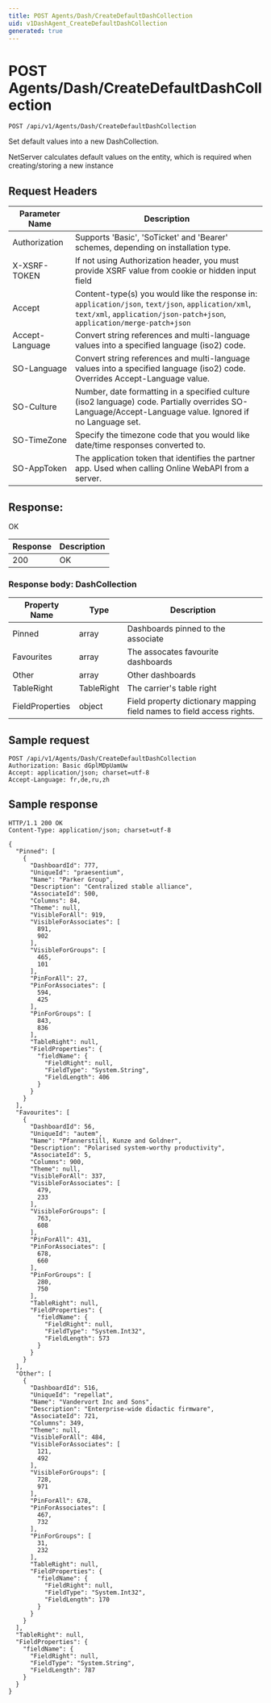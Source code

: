 ```yaml
---
title: POST Agents/Dash/CreateDefaultDashCollection
uid: v1DashAgent_CreateDefaultDashCollection
generated: true
---
```


# POST Agents/Dash/CreateDefaultDashCollection

```http
POST /api/v1/Agents/Dash/CreateDefaultDashCollection
```

Set default values into a new DashCollection.


NetServer calculates default values on the entity, which is required when creating/storing a new instance







## Request Headers

| Parameter Name | Description |
|----------------|-------------|
| Authorization  | Supports 'Basic', 'SoTicket' and 'Bearer' schemes, depending on installation type. |
| X-XSRF-TOKEN   | If not using Authorization header, you must provide XSRF value from cookie or hidden input field |
| Accept         | Content-type(s) you would like the response in: `application/json`, `text/json`, `application/xml`, `text/xml`, `application/json-patch+json`, `application/merge-patch+json` |
| Accept-Language | Convert string references and multi-language values into a specified language (iso2) code. |
| SO-Language | Convert string references and multi-language values into a specified language (iso2) code. Overrides Accept-Language value. |
| SO-Culture | Number, date formatting in a specified culture (iso2 language) code. Partially overrides SO-Language/Accept-Language value. Ignored if no Language set. |
| SO-TimeZone | Specify the timezone code that you would like date/time responses converted to. |
| SO-AppToken | The application token that identifies the partner app. Used when calling Online WebAPI from a server. |


## Response:

OK

| Response | Description |
|----------------|-------------|
| 200 | OK |

### Response body: DashCollection

| Property Name | Type |  Description |
|----------------|------|--------------|
| Pinned | array | Dashboards pinned to the associate |
| Favourites | array | The assocates favourite dashboards |
| Other | array | Other dashboards |
| TableRight | TableRight | The carrier's table right |
| FieldProperties | object | Field property dictionary mapping field names to field access rights. |

## Sample request

```http!
POST /api/v1/Agents/Dash/CreateDefaultDashCollection
Authorization: Basic dGplMDpUamUw
Accept: application/json; charset=utf-8
Accept-Language: fr,de,ru,zh
```

## Sample response

```http_
HTTP/1.1 200 OK
Content-Type: application/json; charset=utf-8

{
  "Pinned": [
    {
      "DashboardId": 777,
      "UniqueId": "praesentium",
      "Name": "Parker Group",
      "Description": "Centralized stable alliance",
      "AssociateId": 500,
      "Columns": 84,
      "Theme": null,
      "VisibleForAll": 919,
      "VisibleForAssociates": [
        891,
        902
      ],
      "VisibleForGroups": [
        465,
        101
      ],
      "PinForAll": 27,
      "PinForAssociates": [
        594,
        425
      ],
      "PinForGroups": [
        843,
        836
      ],
      "TableRight": null,
      "FieldProperties": {
        "fieldName": {
          "FieldRight": null,
          "FieldType": "System.String",
          "FieldLength": 406
        }
      }
    }
  ],
  "Favourites": [
    {
      "DashboardId": 56,
      "UniqueId": "autem",
      "Name": "Pfannerstill, Kunze and Goldner",
      "Description": "Polarised system-worthy productivity",
      "AssociateId": 5,
      "Columns": 900,
      "Theme": null,
      "VisibleForAll": 337,
      "VisibleForAssociates": [
        479,
        233
      ],
      "VisibleForGroups": [
        763,
        608
      ],
      "PinForAll": 431,
      "PinForAssociates": [
        678,
        660
      ],
      "PinForGroups": [
        280,
        750
      ],
      "TableRight": null,
      "FieldProperties": {
        "fieldName": {
          "FieldRight": null,
          "FieldType": "System.Int32",
          "FieldLength": 573
        }
      }
    }
  ],
  "Other": [
    {
      "DashboardId": 516,
      "UniqueId": "repellat",
      "Name": "Vandervort Inc and Sons",
      "Description": "Enterprise-wide didactic firmware",
      "AssociateId": 721,
      "Columns": 349,
      "Theme": null,
      "VisibleForAll": 484,
      "VisibleForAssociates": [
        121,
        492
      ],
      "VisibleForGroups": [
        728,
        971
      ],
      "PinForAll": 678,
      "PinForAssociates": [
        467,
        732
      ],
      "PinForGroups": [
        31,
        232
      ],
      "TableRight": null,
      "FieldProperties": {
        "fieldName": {
          "FieldRight": null,
          "FieldType": "System.Int32",
          "FieldLength": 170
        }
      }
    }
  ],
  "TableRight": null,
  "FieldProperties": {
    "fieldName": {
      "FieldRight": null,
      "FieldType": "System.String",
      "FieldLength": 787
    }
  }
}
```